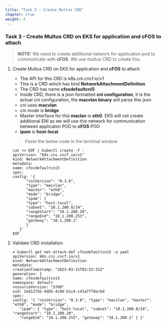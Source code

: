```yaml
---
title: "Task 3 - Create Multus CRD"
chapter: true
weight: 4
---
```


### Task 3 - Create Multus CRD on EKS for application and **cFOS** to attach

   > **_NOTE:_** We need to create additional network for application pod to communicate with **cFOS**. We use multus CRD to create this. 

1. Create Multus CRD on EKS for application and **cFOS** to attach 

   * The API for this CRD is k8s.cni.cncf.io/v1 
   * This is a CRD which has kind **NetworkAttachmentDefinition**
   * The CRD has name **cfosdefaultcni5**
   * Inside CRD, there is a json formatted **cni configuration**, it is the actual cni configuration, the **macvlan binary** will parse this json
   * cni uses **macvlan**
   * cni mode is **bridge**
   * Master interface for this **maclan** is **eth0**. EKS will not create additional ENI as we will use this network for communication between applicaton POD to **cFOS** POD
   * **ipam** is **host-local**

   > Paste the below code in the terminal window

   ```
   cat << EOF | kubectl create -f -
   apiVersion: "k8s.cni.cncf.io/v1"
   kind: NetworkAttachmentDefinition
   metadata:
   name: cfosdefaultcni5
   spec:
   config: '{
         "cniVersion": "0.3.0",
         "type": "macvlan",
         "master": "eth0",
         "mode": "bridge",
         "ipam": {
         "type": "host-local",
         "subnet": "10.1.200.0/24",
         "rangeStart": "10.1.200.20",
         "rangeEnd": "10.1.200.253",
         "gateway": "10.1.200.1"
         }
      }'
   EOF
   ```

1. Validate CRD installation

   ```
   ✗ kubectl get net-attach-def cfosdefaultcni5 -o yaml
   apiVersion: k8s.cni.cncf.io/v1
   kind: NetworkAttachmentDefinition
   metadata:
   creationTimestamp: "2023-03-31T03:53:31Z"
   generation: 1
   name: cfosdefaultcni5
   namespace: default
   resourceVersion: "5700"
   uid: 2e8127d2-4dd5-4c8d-b1c4-c43a7f78ecbd
   spec:
   config: '{ "cniVersion": "0.3.0", "type": "macvlan", "master": "eth0", "mode": "bridge",
      "ipam": { "type": "host-local", "subnet": "10.1.200.0/24", "rangeStart": "10.1.200.20",
      "rangeEnd": "10.1.200.253", "gateway": "10.1.200.1" } }'
   ```